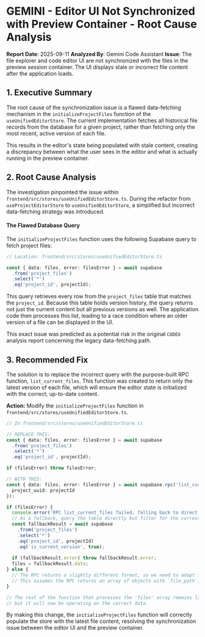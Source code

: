 # GEMINI - Editor UI Not Synchronized with Preview Container - Root Cause Analysis

**Report Date**: 2025-09-11
**Analyzed By**: Gemini Code Assistant
**Issue**: The file explorer and code editor UI are not synchronized with the files in the preview session container. The UI displays stale or incorrect file content after the application loads.

## 1. Executive Summary

The root cause of the synchronization issue is a flawed data-fetching mechanism in the `initializeProjectFiles` function of the `useUnifiedEditorStore`. The current implementation fetches all historical file records from the database for a given project, rather than fetching only the most recent, active version of each file.

This results in the editor's state being populated with stale content, creating a discrepancy between what the user sees in the editor and what is actually running in the preview container.

## 2. Root Cause Analysis

The investigation pinpointed the issue within `frontend/src/stores/useUnifiedEditorStore.ts`. During the refactor from `useProjectEditorStore` to `useUnifiedEditorStore`, a simplified but incorrect data-fetching strategy was introduced.

#### The Flawed Database Query

The `initializeProjectFiles` function uses the following Supabase query to fetch project files:

```typescript
// Location: frontend/src/stores/useUnifiedEditorStore.ts

const { data: files, error: filesError } = await supabase
  .from('project_files')
  .select('*')
  .eq('project_id', projectId);
```

This query retrieves every row from the `project_files` table that matches the `project_id`. Because this table holds version history, the query returns not just the current content but all previous versions as well. The application code then processes this list, leading to a race condition where an older version of a file can be displayed in the UI.

This exact issue was predicted as a potential risk in the original `CODEX` analysis report concerning the legacy data-fetching path.

## 3. Recommended Fix

The solution is to replace the incorrect query with the purpose-built RPC function, `list_current_files`. This function was created to return only the latest version of each file, which will ensure the editor state is initialized with the correct, up-to-date content.

**Action:** Modify the `initializeProjectFiles` function in `frontend/src/stores/useUnifiedEditorStore.ts`.

```typescript
// In frontend/src/stores/useUnifiedEditorStore.ts

// REPLACE THIS:
const { data: files, error: filesError } = await supabase
  .from('project_files')
  .select('*')
  .eq('project_id', projectId);

if (filesError) throw filesError;

// WITH THIS:
const { data: files, error: filesError } = await supabase.rpc('list_current_files', {
  project_uuid: projectId
});

if (filesError) {
  console.error('RPC list_current_files failed, falling back to direct query with version filter:', filesError);
  // As a fallback, query the table directly but filter for the current version
  const fallbackResult = await supabase
    .from('project_files')
    .select('*')
    .eq('project_id', projectId)
    .eq('is_current_version', true);
  
  if (fallbackResult.error) throw fallbackResult.error;
  files = fallbackResult.data;
} else {
  // The RPC returns a slightly different format, so we need to adapt it.
  // This assumes the RPC returns an array of objects with `file_path`, `content`, etc.
}

// The rest of the function that processes the 'files' array remains largely the same,
// but it will now be operating on the correct data.
```

By making this change, the `initializeProjectFiles` function will correctly populate the store with the latest file content, resolving the synchronization issue between the editor UI and the preview container.
